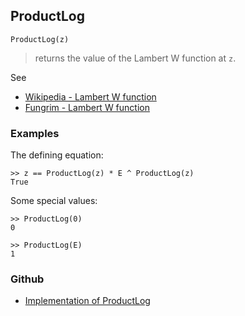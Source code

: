 ## ProductLog

```
ProductLog(z)
```

> returns the value of the Lambert W function at `z`.
 
See
* [Wikipedia - Lambert W function](https://en.wikipedia.org/wiki/Lambert_W_function)
* [Fungrim - Lambert W function](http://fungrim.org/topic/Lambert_W-function/)

### Examples

The defining equation:

```
>> z == ProductLog(z) * E ^ ProductLog(z)    
True    
```

Some special values:  
  
```
>> ProductLog(0)    
0 

>> ProductLog(E)    
1   
```
 

### Github

* [Implementation of ProductLog](https://github.com/axkr/symja_android_library/blob/master/symja_android_library/matheclipse-core/src/main/java/org/matheclipse/core/builtin/SpecialFunctions.java#L1572) 
